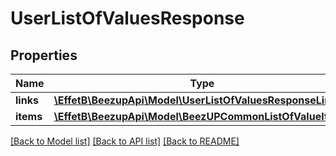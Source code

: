 # UserListOfValuesResponse

## Properties
Name | Type | Description | Notes
------------ | ------------- | ------------- | -------------
**links** | [**\EffetB\BeezupApi\Model\UserListOfValuesResponseLinks**](UserListOfValuesResponseLinks.md) |  | [optional] 
**items** | [**\EffetB\BeezupApi\Model\BeezUPCommonListOfValueItem[]**](BeezUPCommonListOfValueItem.md) |  | [optional] 

[[Back to Model list]](../README.md#documentation-for-models) [[Back to API list]](../README.md#documentation-for-api-endpoints) [[Back to README]](../README.md)


